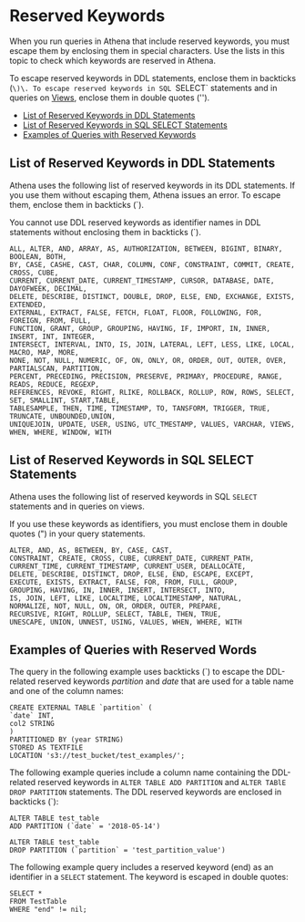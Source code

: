# Reserved Keywords<a name="reserved-words"></a>

When you run queries in Athena that include reserved keywords, you must escape them by enclosing them in special characters\. Use the lists in this topic to check which keywords are reserved in Athena\. 

To escape reserved keywords in DDL statements, enclose them in backticks \(`\)\. To escape reserved keywords in SQL `SELECT` statements and in queries on [Views](views.md), enclose them in double quotes \(''\)\.
+  [List of Reserved Keywords in DDL Statements](#list-of-ddl-reserved-words) 
+  [List of Reserved Keywords in SQL SELECT Statements](#list-of-reserved-words-sql-select) 
+  [Examples of Queries with Reserved Keywords](#examples-reserved-words) 

## List of Reserved Keywords in DDL Statements<a name="list-of-ddl-reserved-words"></a>

Athena uses the following list of reserved keywords in its DDL statements\. If you use them without escaping them, Athena issues an error\. To escape them, enclose them in backticks \(`\)\.

You cannot use DDL reserved keywords as identifier names in DDL statements without enclosing them in backticks \(`\)\.

```
ALL, ALTER, AND, ARRAY, AS, AUTHORIZATION, BETWEEN, BIGINT, BINARY, BOOLEAN, BOTH, 
BY, CASE, CASHE, CAST, CHAR, COLUMN, CONF, CONSTRAINT, COMMIT, CREATE, CROSS, CUBE, 
CURRENT, CURRENT_DATE, CURRENT_TIMESTAMP, CURSOR, DATABASE, DATE, DAYOFWEEK, DECIMAL, 
DELETE, DESCRIBE, DISTINCT, DOUBLE, DROP, ELSE, END, EXCHANGE, EXISTS, EXTENDED, 
EXTERNAL, EXTRACT, FALSE, FETCH, FLOAT, FLOOR, FOLLOWING, FOR, FOREIGN, FROM, FULL, 
FUNCTION, GRANT, GROUP, GROUPING, HAVING, IF, IMPORT, IN, INNER, INSERT, INT, INTEGER,
INTERSECT, INTERVAL, INTO, IS, JOIN, LATERAL, LEFT, LESS, LIKE, LOCAL, MACRO, MAP, MORE, 
NONE, NOT, NULL, NUMERIC, OF, ON, ONLY, OR, ORDER, OUT, OUTER, OVER, PARTIALSCAN, PARTITION, 
PERCENT, PRECEDING, PRECISION, PRESERVE, PRIMARY, PROCEDURE, RANGE, READS, REDUCE, REGEXP,
REFERENCES, REVOKE, RIGHT, RLIKE, ROLLBACK, ROLLUP, ROW, ROWS, SELECT, SET, SMALLINT, START,TABLE, 
TABLESAMPLE, THEN, TIME, TIMESTAMP, TO, TANSFORM, TRIGGER, TRUE, TRUNCATE, UNBOUNDED,UNION, 
UNIQUEJOIN, UPDATE, USER, USING, UTC_TMESTAMP, VALUES, VARCHAR, VIEWS, WHEN, WHERE, WINDOW, WITH
```

## List of Reserved Keywords in SQL SELECT Statements<a name="list-of-reserved-words-sql-select"></a>

Athena uses the following list of reserved keywords in SQL `SELECT` statements and in queries on views\. 

If you use these keywords as identifiers, you must enclose them in double quotes \("\) in your query statements\.

```
ALTER, AND, AS, BETWEEN, BY, CASE, CAST,
CONSTRAINT, CREATE, CROSS, CUBE, CURRENT_DATE, CURRENT_PATH, 	
CURRENT_TIME, CURRENT_TIMESTAMP, CURRENT_USER, DEALLOCATE, 	
DELETE, DESCRIBE, DISTINCT, DROP, ELSE, END, ESCAPE, EXCEPT, 	
EXECUTE, EXISTS, EXTRACT, FALSE, FOR, FROM, FULL, GROUP, 	
GROUPING, HAVING, IN, INNER, INSERT, INTERSECT, INTO, 	
IS, JOIN, LEFT, LIKE, LOCALTIME, LOCALTIMESTAMP, NATURAL, 
NORMALIZE, NOT, NULL, ON, OR, ORDER, OUTER, PREPARE, 
RECURSIVE, RIGHT, ROLLUP, SELECT, TABLE, THEN, TRUE, 	
UNESCAPE, UNION, UNNEST, USING, VALUES, WHEN, WHERE, WITH
```

## Examples of Queries with Reserved Words<a name="examples-reserved-words"></a>

The query in the following example uses backticks \(`\) to escape the DDL\-related reserved keywords *partition* and *date* that are used for a table name and one of the column names:

```
CREATE EXTERNAL TABLE `partition` (
`date` INT, 
col2 STRING
)
PARTITIONED BY (year STRING)
STORED AS TEXTFILE
LOCATION 's3://test_bucket/test_examples/';
```

The following example queries include a column name containing the DDL\-related reserved keywords in `ALTER TABLE ADD PARTITION` and `ALTER TABlE DROP PARTITION` statements\. The DDL reserved keywords are enclosed in backticks \(`\):

```
ALTER TABLE test_table 
ADD PARTITION (`date` = '2018-05-14')
```

```
ALTER TABLE test_table 
DROP PARTITION (`partition` = 'test_partition_value')
```

The following example query includes a reserved keyword \(end\) as an identifier in a `SELECT` statement\. The keyword is escaped in double quotes: 

```
SELECT * 
FROM TestTable
WHERE "end" != nil;
```